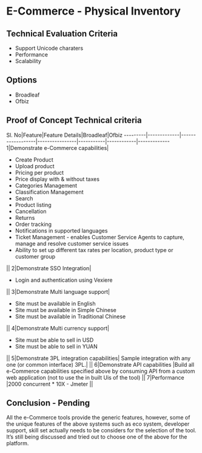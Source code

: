 # E-Commerce - Physical Inventory

## Technical Evaluation Criteria

*	Support Unicode charaters
*	Performance
*	Scalability

## Options

*	Broadleaf
*	Ofbiz

## Proof of Concept Technical criteria

Sl. No|Feature|Feature Details|Broadleaf|Ofbiz
---------|-------------|------------------|----------------|-----------|------------|-------------
1|Demonstrate e-Commerce capabilities|	<ul>		<li>Create Product</li>		<li>Upload product</li>		<li>Pricing per product</li>		<li>Price display with & without taxes</li>		<li>Categories Management</li>		<li>Classification Management</li>		<li>Search</li>		<li>Product listing</li>		<li>Cancellation</li>		<li>Returns</li>		<li>Order tracking</li>		<li>Notifications in supported languages</li>		<li>Ticket Management - enables Customer Service Agents to capture, manage and resolve customer service issues</li>		<li>Ability to set up different tax rates per location, product type or customer group</li>		</ul>	||
2|Demonstrate SSO Integration|	<ul>	<li>Login and authentication using Vexiere</li>	</ul>	||
3|Demonstrate Multi language support|	<ul>	<li>Site must be available in English</li>	<li>Site must be available in Simple Chinese</li>	<li>Site must be available in Traditional Chinese</li>	</ul>	||
4|Demonstrate Multi currency support|	<ul>	<li>Site must be able to sell in USD</li>	<li>Site must be able to sell in YUAN</li>	</ul>	||
5|Demonstrate 3PL integration capabilities|	Sample integration with any one (or common interface) 3PL.|	||
6|Demonstrate API capabilities	|Build all e-Commerce capabilities specified above by consuming API from a custom web application (not to use the in built Uis of the tool)	||
7|Performance	|2000 concurrent * 10X - Jmeter	||
	
## Conclusion - Pending

All the e-Commerce tools provide the generic features, however, some of the unique features of the above systems such as eco system, developer support, skill set actually needs to be considers for the selection of the tool. It’s still being discussed and tried out to choose one of the above for the platform. 

